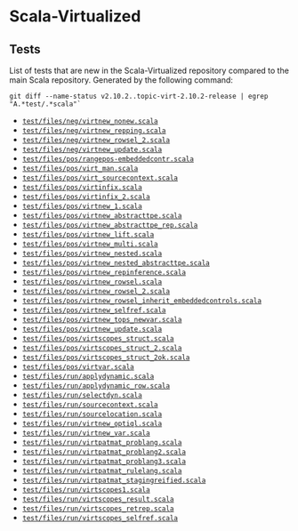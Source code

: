 Scala-Virtualized
=================

Tests
-----

List of tests that are new in the Scala-Virtualized repository compared to the main Scala repository. Generated by the following command:

    git diff --name-status v2.10.2..topic-virt-2.10.2-release | egrep "A.*test/.*scala"`

* [`test/files/neg/virtnew_nonew.scala`](test/files/neg/virtnew_nonew.scala)
* [`test/files/neg/virtnew_repping.scala`](test/files/neg/virtnew_repping.scala)
* [`test/files/neg/virtnew_rowsel_2.scala`](test/files/neg/virtnew_rowsel_2.scala)
* [`test/files/neg/virtnew_update.scala`](test/files/neg/virtnew_update.scala)
* [`test/files/pos/rangepos-embeddedcontr.scala`](test/files/pos/rangepos-embeddedcontr.scala)
* [`test/files/pos/virt_man.scala`](test/files/pos/virt_man.scala)
* [`test/files/pos/virt_sourcecontext.scala`](test/files/pos/virt_sourcecontext.scala)
* [`test/files/pos/virtinfix.scala`](test/files/pos/virtinfix.scala)
* [`test/files/pos/virtinfix_2.scala`](test/files/pos/virtinfix_2.scala)
* [`test/files/pos/virtnew_1.scala`](test/files/pos/virtnew_1.scala)
* [`test/files/pos/virtnew_abstracttpe.scala`](test/files/pos/virtnew_abstracttpe.scala)
* [`test/files/pos/virtnew_abstracttpe_rep.scala`](test/files/pos/virtnew_abstracttpe_rep.scala)
* [`test/files/pos/virtnew_lift.scala`](test/files/pos/virtnew_lift.scala)
* [`test/files/pos/virtnew_multi.scala`](test/files/pos/virtnew_multi.scala)
* [`test/files/pos/virtnew_nested.scala`](test/files/pos/virtnew_nested.scala)
* [`test/files/pos/virtnew_nested_abstracttpe.scala`](test/files/pos/virtnew_nested_abstracttpe.scala)
* [`test/files/pos/virtnew_repinference.scala`](test/files/pos/virtnew_repinference.scala)
* [`test/files/pos/virtnew_rowsel.scala`](test/files/pos/virtnew_rowsel.scala)
* [`test/files/pos/virtnew_rowsel_2.scala`](test/files/pos/virtnew_rowsel_2.scala)
* [`test/files/pos/virtnew_rowsel_inherit_embeddedcontrols.scala`](test/files/pos/virtnew_rowsel_inherit_embeddedcontrols.scala)
* [`test/files/pos/virtnew_selfref.scala`](test/files/pos/virtnew_selfref.scala)
* [`test/files/pos/virtnew_tops_newvar.scala`](test/files/pos/virtnew_tops_newvar.scala)
* [`test/files/pos/virtnew_update.scala`](test/files/pos/virtnew_update.scala)
* [`test/files/pos/virtscopes_struct.scala`](test/files/pos/virtscopes_struct.scala)
* [`test/files/pos/virtscopes_struct_2.scala`](test/files/pos/virtscopes_struct_2.scala)
* [`test/files/pos/virtscopes_struct_2ok.scala`](test/files/pos/virtscopes_struct_2ok.scala)
* [`test/files/pos/virtvar.scala`](test/files/pos/virtvar.scala)
* [`test/files/run/applydynamic.scala`](test/files/run/applydynamic.scala)
* [`test/files/run/applydynamic_row.scala`](test/files/run/applydynamic_row.scala)
* [`test/files/run/selectdyn.scala`](test/files/run/selectdyn.scala)
* [`test/files/run/sourcecontext.scala`](test/files/run/sourcecontext.scala)
* [`test/files/run/sourcelocation.scala`](test/files/run/sourcelocation.scala)
* [`test/files/run/virtnew_optiql.scala`](test/files/run/virtnew_optiql.scala)
* [`test/files/run/virtnew_var.scala`](test/files/run/virtnew_var.scala)
* [`test/files/run/virtpatmat_problang.scala`](test/files/run/virtpatmat_problang.scala)
* [`test/files/run/virtpatmat_problang2.scala`](test/files/run/virtpatmat_problang2.scala)
* [`test/files/run/virtpatmat_problang3.scala`](test/files/run/virtpatmat_problang3.scala)
* [`test/files/run/virtpatmat_rulelang.scala`](test/files/run/virtpatmat_rulelang.scala)
* [`test/files/run/virtpatmat_stagingreified.scala`](test/files/run/virtpatmat_stagingreified.scala)
* [`test/files/run/virtscopes1.scala`](test/files/run/virtscopes1.scala)
* [`test/files/run/virtscopes_result.scala`](test/files/run/virtscopes_result.scala)
* [`test/files/run/virtscopes_retrep.scala`](test/files/run/virtscopes_retrep.scala)
* [`test/files/run/virtscopes_selfref.scala`](test/files/run/virtscopes_selfref.scala)
